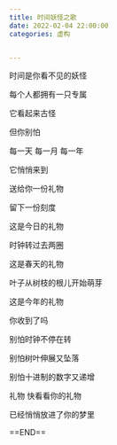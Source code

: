 ```yaml
---
title: 时间妖怪之歌
date: 2022-02-04 22:00:00
categories: 虚构


---
```


时间是你看不见的妖怪

每个人都拥有一只专属

它看起来古怪

但你别怕



每一天 每一月 每一年

它悄悄来到

送给你一份礼物

留下一份刻度

这是今日的礼物

时钟转过去两圈

这是春天的礼物

叶子从树枝的根儿开始萌芽

这是今年的礼物

你收到了吗



别怕时钟不停在转

别怕树叶伸展又坠落

别怕十进制的数字又递增



礼物 快看看你的礼物

已经悄悄放进了你的梦里



==END==

